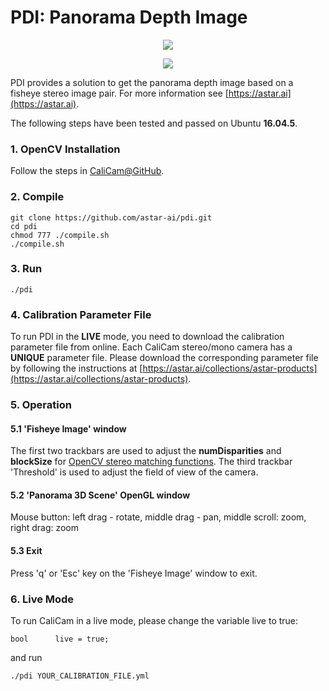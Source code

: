 # PDI: Panorama Depth Image

<p align="center">
  <img src="http://astar.support/dotai/pdi_fisheye_image1.jpg">
</p>

<p align="center">
  <img src="http://astar.support/dotai/pdi_3d_scene2.png">
</p>

PDI provides a solution to get the panorama depth image based on a fisheye stereo image pair. For more information see
[https://astar.ai](https://astar.ai).

The following steps have been tested and passed on Ubuntu **16.04.5**.

### 1. OpenCV Installation

Follow the steps in [CaliCam@GitHub](https://github.com/astar-ai/calicam).

### 2. Compile

	git clone https://github.com/astar-ai/pdi.git
	cd pdi
	chmod 777 ./compile.sh
	./compile.sh

### 3. Run

	./pdi

### 4. Calibration Parameter File
To run PDI in the **LIVE** mode, you need to download the calibration parameter file from online.
Each CaliCam stereo/mono camera has a **UNIQUE** parameter file. Please download the corresponding parameter file by following the instructions at [https://astar.ai/collections/astar-products](https://astar.ai/collections/astar-products).

### 5. Operation

#### 5.1 'Fisheye Image' window
The first two trackbars are used to adjust the **numDisparities** and **blockSize** for [OpenCV stereo matching functions](https://docs.opencv.org/3.0-beta/modules/calib3d/doc/camera_calibration_and_3d_reconstruction.html#stereobm). 
The third trackbar 'Threshold' is used to adjust the field of view of the camera.

#### 5.2 'Panorama 3D Scene' OpenGL window
Mouse button: left drag - rotate, middle drag - pan, middle scroll: zoom, right drag: zoom

#### 5.3 Exit
Press 'q' or 'Esc' key on the 'Fisheye Image' window to exit.

### 6. Live Mode
To run CaliCam in a live mode, please change the variable live to true:

	bool      live = true;

and run

	./pdi YOUR_CALIBRATION_FILE.yml

